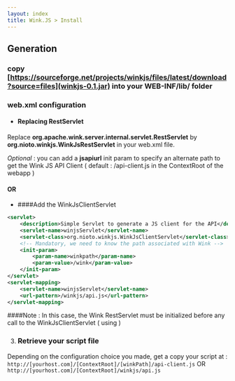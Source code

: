 ```yaml
---
layout: index
title: Wink.JS > Install
---
```


## Generation

### copy [https://sourceforge.net/projects/winkjs/files/latest/download?source=files](winkjs-0.1.jar) into your WEB-INF/lib/ folder

### web.xml configuration

  * #### Replacing RestServlet

  Replace **org.apache.wink.server.internal.servlet.RestServlet** by **org.nioto.winkjs.WinkJsRestServlet** in your web.xml file.

  _Optional_ : you can add a **jsapiurl** init param to specify an alternate path to get the Wink JS API Client ( default : /api-client.js in the ContextRoot of the webapp )

#### OR

  * ####Add the WinkJsClientServlet

```xml
<servlet>  
	<description>Simple Servlet to generate a JS client for the API</description>
	<servlet-name>winjsServlet</servlet-name>
	<servlet-class>org.nioto.winkjs.WinkJsClientServlet</servlet-class>
  	<!-- Mandatory, we need to know the path associated with Wink -->
	<init-param>
		<param-name>winkpath</param-name>
		<param-value>/wink</param-value>
	</init-param>
</servlet>
<servlet-mapping>
	<servlet-name>winjsServlet</servlet-name>
	<url-pattern>/winkjs/api.js</url-pattern>
</servlet-mapping> 
```

  ####Note :
	 In this case, the Wink RestServlet must be initialized before any call  to the WinkJsClientServlet ( using  <load-on-startup/> )


3. ### Retrieve your script file
Depending on the configuration choice you made, get a copy your script at :
		`http://[yourhost.com]/[ContextRoot]/[winkPath]/api-client.js` OR `http://[yourhost.com]/[ContextRoot]/winkjs/api.js`
